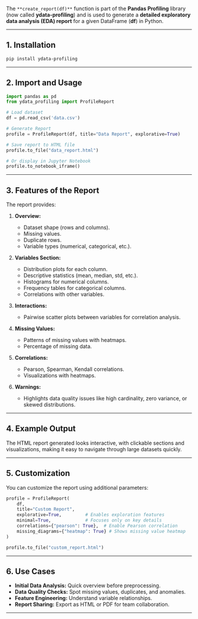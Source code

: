The `**create_report(df)**` function is part of the **Pandas Profiling** library (now called **ydata-profiling**) and is used to generate a **detailed exploratory data analysis (EDA) report** for a given DataFrame (**df**) in Python.  

---

## **1. Installation**

```bash
pip install ydata-profiling
```

---

## **2. Import and Usage**

```python
import pandas as pd
from ydata_profiling import ProfileReport

# Load dataset
df = pd.read_csv('data.csv')

# Generate Report
profile = ProfileReport(df, title="Data Report", explorative=True)

# Save report to HTML file
profile.to_file("data_report.html")

# Or display in Jupyter Notebook
profile.to_notebook_iframe()
```

---

## **3. Features of the Report**

The report provides:

1. **Overview:**
   - Dataset shape (rows and columns).
   - Missing values.
   - Duplicate rows.
   - Variable types (numerical, categorical, etc.).

2. **Variables Section:**
   - Distribution plots for each column.
   - Descriptive statistics (mean, median, std, etc.).
   - Histograms for numerical columns.
   - Frequency tables for categorical columns.
   - Correlations with other variables.

3. **Interactions:**
   - Pairwise scatter plots between variables for correlation analysis.

4. **Missing Values:**
   - Patterns of missing values with heatmaps.
   - Percentage of missing data.

5. **Correlations:**
   - Pearson, Spearman, Kendall correlations.
   - Visualizations with heatmaps.

6. **Warnings:**
   - Highlights data quality issues like high cardinality, zero variance, or skewed distributions.

---

## **4. Example Output**

The HTML report generated looks interactive, with clickable sections and visualizations, making it easy to navigate through large datasets quickly.

---

## **5. Customization**

You can customize the report using additional parameters:

```python
profile = ProfileReport(
    df,
    title="Custom Report",
    explorative=True,         # Enables exploration features
    minimal=True,             # Focuses only on key details
    correlations={"pearson": True},  # Enable Pearson correlation
    missing_diagrams={"heatmap": True} # Shows missing value heatmap
)

profile.to_file("custom_report.html")
```

---

## **6. Use Cases**

- **Initial Data Analysis:** Quick overview before preprocessing.  
- **Data Quality Checks:** Spot missing values, duplicates, and anomalies.  
- **Feature Engineering:** Understand variable relationships.  
- **Report Sharing:** Export as HTML or PDF for team collaboration.  

---
